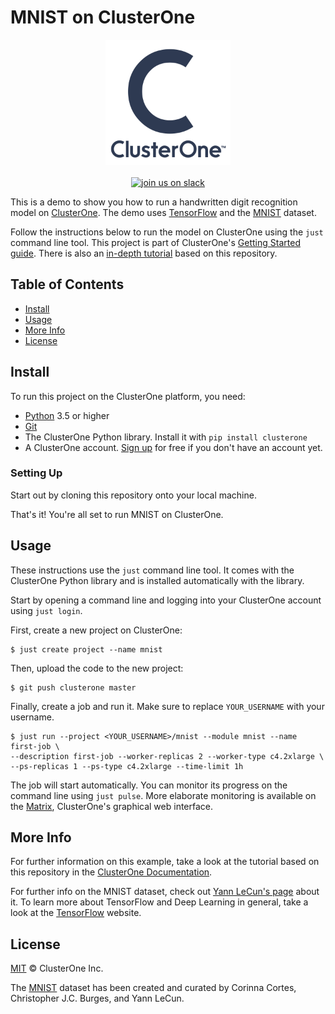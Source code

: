 # MNIST on ClusterOne
<p align="center">
<img src="c1_logo.png" alt="ClusterOne" width="200">
<br>
<br>
<a href="https://slackin-altdyjrdgq.now.sh"><img src="https://slackin-altdyjrdgq.now.sh/badge.svg" alt="join us on slack"></a>
</p>

This is a demo to show you how to run a handwritten digit recognition model on [ClusterOne](https://clusterone.com). The demo uses [TensorFlow](https://tensorflow.org) and the [MNIST](http://yann.lecun.com/exdb/mnist/) dataset.



Follow the instructions below to run the model on ClusterOne using the `just` command line tool. This project is part of ClusterOne's [Getting Started guide](https://docs.clusterone.com/docs/get-started). There is also an [in-depth tutorial](https://docs.clusterone.com/v1.0/docs/mnist-with-clusterone) based on this repository.

## Table of Contents

- [Install](#install)
- [Usage](#usage)
- [More Info](#more-info)
- [License](#license)

## Install

To run this project on the ClusterOne platform, you need:

- [Python](https://python.org/) 3.5 or higher
- [Git](https://git-scm.com/)
- The ClusterOne Python library. Install it with `pip install clusterone`
- A ClusterOne account. [Sign up](https://clusterone.com/) for free if you don't have an account yet.

### Setting Up

Start out by cloning this repository onto your local machine. 

That's it! You're all set to run MNIST on ClusterOne.

## Usage

These instructions use the `just` command line tool. It comes with the ClusterOne Python library and is installed automatically with the library.

Start by opening a command line and logging into your ClusterOne account using `just login`.

First, create a new project on ClusterOne:

```shell
$ just create project --name mnist
```

Then, upload the code to the new project:

```shell
$ git push clusterone master
```

Finally, create a job and run it. Make sure to replace `YOUR_USERNAME` with your username.

```shell
$ just run --project <YOUR_USERNAME>/mnist --module mnist --name first-job \
--description first-job --worker-replicas 2 --worker-type c4.2xlarge \
--ps-replicas 1 --ps-type c4.2xlarge --time-limit 1h
```

The job will start automatically. You can monitor its progress on the command line using `just pulse`. More elaborate monitoring is available on the [Matrix](https://clusterone.com/matrix), ClusterOne's graphical web interface.

## More Info

For further information on this example, take a look at the tutorial based on this repository in the [ClusterOne Documentation](https://docs.clusterone.com/v1.0/docs/mnist-with-clusterone).

For further info on the MNIST dataset, check out [Yann LeCun's page](http://yann.lecun.com/exdb/mnist/) about it. To learn more about TensorFlow and Deep Learning in general, take a look at the [TensorFlow](https://tensorflow.org) website.

## License

[MIT](LICENSE) © ClusterOne Inc.

The [MNIST](http://yann.lecun.com/exdb/mnist/) dataset has been created and curated by Corinna Cortes, Christopher J.C. Burges, and Yann LeCun.